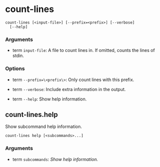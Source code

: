 # count-lines

<!-- Generated by swift-argument-parser -->

```
count-lines [<input-file>] [--prefix=<prefix>] [--verbose]
  [--help]
```

### Arguments

- term `input-file`:
A file to count lines in. If omitted, counts the lines of stdin.

### Options

- term `--prefix=\<prefix\>`:
Only count lines with this prefix.

- term `--verbose`:
Include extra information in the output.

- term `--help`:
Show help information.

## count-lines.help

Show subcommand help information.

```
count-lines help [<subcommands>...]
```

### Arguments

- term `subcommands`:
*Show help information.*
